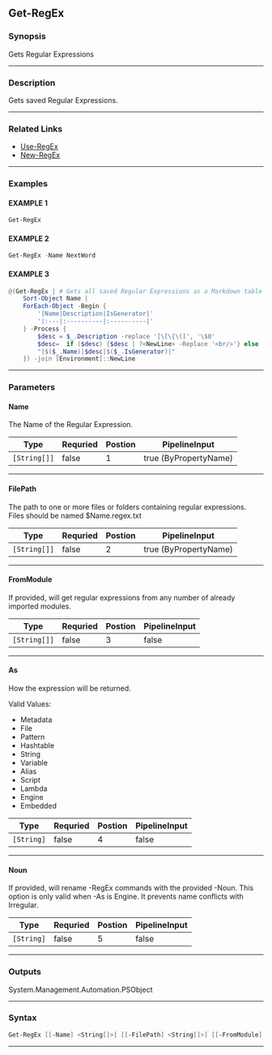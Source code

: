 
Get-RegEx
---------
### Synopsis
Gets Regular Expressions

---
### Description

Gets saved Regular Expressions.

---
### Related Links
* [Use-RegEx](Use-RegEx.md)
* [New-RegEx](New-RegEx.md)
---
### Examples
#### EXAMPLE 1
```PowerShell
Get-RegEx
```

#### EXAMPLE 2
```PowerShell
Get-RegEx -Name NextWord
```

#### EXAMPLE 3
```PowerShell
@(Get-RegEx | # Gets all saved Regular Expressions as a Markdown table
    Sort-Object Name |
    ForEach-Object -Begin {
        '|Name|Description|IsGenerator|'
        '|:---|:----------|:----------|'
    } -Process {
        $desc = $_.Description -replace '[\[\{\(]', '\$0'
        $desc=  if ($desc) {$desc | ?<NewLine> -Replace '<br/>'} else  { ''}
        "|$($_.Name)|$desc|$($_.IsGenerator)|"
    }) -join [Environment]::NewLine
```

---
### Parameters
#### **Name**

The Name of the Regular Expression.



|Type            |Requried|Postion|PipelineInput        |
|----------------|--------|-------|---------------------|
|```[String[]]```|false   |1      |true (ByPropertyName)|
---
#### **FilePath**

The path to one or more files or folders containing regular expressions.
Files should be named $Name.regex.txt



|Type            |Requried|Postion|PipelineInput        |
|----------------|--------|-------|---------------------|
|```[String[]]```|false   |2      |true (ByPropertyName)|
---
#### **FromModule**

If provided, will get regular expressions from any number of already imported modules.



|Type            |Requried|Postion|PipelineInput|
|----------------|--------|-------|-------------|
|```[String[]]```|false   |3      |false        |
---
#### **As**

How the expression will be returned.



Valid Values:

* Metadata
* File
* Pattern
* Hashtable
* String
* Variable
* Alias
* Script
* Lambda
* Engine
* Embedded



|Type          |Requried|Postion|PipelineInput|
|--------------|--------|-------|-------------|
|```[String]```|false   |4      |false        |
---
#### **Noun**

If provided, will rename -RegEx commands with the provided -Noun.
This option is only valid when -As is Engine.
It prevents name conflicts with Irregular.



|Type          |Requried|Postion|PipelineInput|
|--------------|--------|-------|-------------|
|```[String]```|false   |5      |false        |
---
### Outputs
System.Management.Automation.PSObject


---
### Syntax
```PowerShell
Get-RegEx [[-Name] <String[]>] [[-FilePath] <String[]>] [[-FromModule] <String[]>] [[-As] <String>] [[-Noun] <String>] [<CommonParameters>]
```
---


